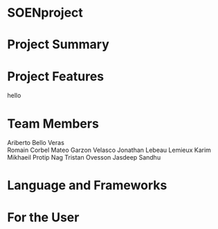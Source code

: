 # SOENproject

# Project Summary

# Project Features 
hello

# Team Members
Ariberto Bello Veras<br>
Romain Corbel
Mateo Garzon Velasco
Jonathan Lebeau Lemieux
Karim Mikhaeil
Protip Nag
Tristan Ovesson
Jasdeep Sandhu

# Language and Frameworks

# For the User

